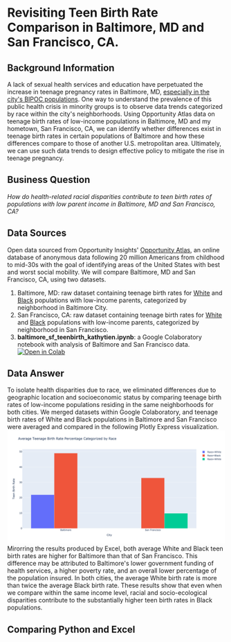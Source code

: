 # Revisiting Teen Birth Rate Comparison in Baltimore, MD and San Francisco, CA. 
## Background Information 
A lack of sexual health services and education have perpetuated the increase in teenage pregnancy rates in Baltimore, MD, [especially in the city's BIPOC populations](https://health.baltimorecity.gov/node/170). One way to understand the prevalence of this public health crisis in minority groups is to observe data trends categorized by race within the city's neighborhoods. Using Opportunity Atlas data on teenage birth rates of low-income populations in Baltimore, MD and my hometown, San Francisco, CA, we can identify whether differences exist in teenage birth rates in certain populations of Baltimore and how these differences compare to those of another U.S. metropolitan area. Ultimately, we can use such data trends to design effective policy to mitigate the rise in teenage pregnancy. 
## Business Question 
_How do health-related racial disparities contribute to teen birth rates of populations with low parent income in Baltimore, MD and San Francisco, CA?_
## Data Sources
Open data sourced from Opportunity Insights' [Opportunity Atlas](https://opportunityinsights.org/data/?geographic_level=0&topic=0&paper_id=1652#resource-listing), an online database of anonymous data following 20 million Americans from childhood to mid-30s with the goal of identifying areas of the United States with best and worst social mobility. We will compare Baltimore, MD and San Francisco, CA, using two datasets.
1. Baltimore, MD: raw dataset containing teenage birth rates for [White](sf-teenbirth-w.csv) and [Black](sf-teenbirth-b.csv) populations with low-income parents, categorized by neighborhood in Baltimore City.
1. San Francisco, CA: raw dataset containing teenage birth rates for [White](balt-teenbirth-w1.csv) and [Black](balt-teenbirth-b.csv) populations with low-income parents, categorized by neighborhood in San Francisco. 
1. **baltimore_sf_teenbirth_kathytien.ipynb**: a Google Colaboratory notebook with analysis of Baltimore and San Francisco data. [![Open in Colab](https://colab.research.google.com/assets/colab-badge.svg)](https://colab.research.google.com/drive/1GX7iNPCCsjkClFRIeE0Mq4gzh6z7852N?usp=sharing)
## Data Answer 
To isolate health disparities due to race, we eliminated differences due to geographic location and socioeconomic status by comparing teenage birth rates of low-income populations residing in the same neighborhoods for both cities. We merged datasets within Google Colaboratory, and teenage birth rates of White and Black populations in Baltimore and San Francisco were averaged and compared in the following Plotly Express visualization. 
![Alt text](px_bargraph.png) 
Mirorring the results produced by Excel, both average White and Black teen birth rates are higher for Baltimore than that of San Francisco. This difference may be attributed to Baltimore's lower government funding of health services, a higher poverty rate, and an overall lower percentage of the population insured. In both cities, the average White birth rate is more than twice the average Black birth rate. These results show that even when we compare within the same income level, racial and socio-ecological disparities contribute to the substantially higher teen birth rates in Black populations.
## Comparing Python and Excel 

